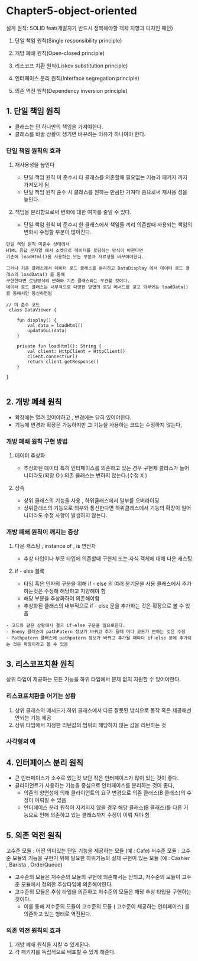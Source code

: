 # Chapter5-object-oriented

설계 원칙: SOLID feat(개발자가 반드시 정복해야할 객체 지향과 디자인 패턴)

1. 단일 책임 원칙(Single responsibility principle)

2. 개방 폐쇄 원칙(Open-closed principle)

3. 리스코프 치환 원칙(Liskov substitution principle)

4. 인터페이스 분리 원칙(Interface segregation principle)

4. 의존 역전 원칙(Dependency inversion principle)

## 1. 단일 책임 원칙

- 클래스는 단 하나만의 책임을 가져야한다.
- 클래스를 바꿀 상황이 생기면 바꾸려는 이유가 하나여야 한다.

### 단일 책임 원칙의 효과

1. 재사용성을 높인다
    - 단일 책임 원칙 미 준수시 타 클래스를 의존할때 필요없는 기능과 패키지 까지 가져오게 됨
    - 단일 책임 원칙 준수 시 클래스를 원하는 만큼만 가져다 씀으로써 재사용 성을 높인다.


2. 책임을 분리함으로써 변화에 대한 여파를 줄일 수 있다.
    - 단일 책임 원칙 미 준수시 한 클래스에서 책임들 끼리 의존할때 사용되는 책임의 변화시 수정할 부분이 많아진다.

```
단일 책임 원칙 미준수 상태에서
HTML 응답 문자열 에서 소켓으로 데이터를 로딩하는 방식이 바뀐다면
기존에 loadHtml()을 사용하는 모든 부분과 자료형을 바꾸어야한다.

그러나 기존 클래스에서 데이터 로드 클래스를 분리하고 DataDisplay 에서 데이터 로드 클래스의 loadData() 를 통해
구현한다면 로딩방식의 변화와 기존 클래스와는 무관할 것이다.
데이터 로드 클래스는 내부적으로 다양한 방법의 로딩 메서드를 갖고 외부와는 loadData() 를 통해서만 통신하면됨

// 미 준수 코드 
 class DataViewer {

    fun display() {
        val data = loadHtml()
        updataGui(data)
    }

    private fun loadHtml(): String {
        val client: HttpClient = HttpClient()
        client.connect(url)
        return client.getResponse()
    }
    
}
 
```

## 2. 개방 폐쇄 원칙

- 확장에는 열려 있어야하고 , 변경에는 닫혀 있어야한다.
- 기능에 변경과 확장은 가능하지만 그 기능을 사용하는 코드는 수정하지 않는다,

### 개방 폐쇄 원칙 구현 방법

1. 데이터 추상화
    - 추상화된 데이터 특히 인터페이스를 의존하고 있는 경우 구현체 클라스가 늘어나더라도(확장 O ) 의존 클래스는 변하지 않는다.(수정 X )

2. 상속
    - 상위 클래스의 기능을 사용 , 하위클래스에서 일부를 오버라이딩
    - 상위클래스의 기능으로 외부와 통신한다면 하위클래스에서 기능의 확장이 일어나더라도 수정 사항이 발생하지 않는다.

### 개방 폐쇄 원칙이 깨지는 증상

1. 다운 캐스팅 , instance of , is 연산자
    - 추상 타입이나 부모 타입에 의존할때 구현체 또는 자식 객체에 대해 다운 캐스팅

2. if - else 블록
    - 타입 혹은 인자의 구분을 위해 if - else 의 여러 분기문을 사용 클래스에서 추가하는것은 수정해 해당하고 지양해야 함
    - 해당 부분을 추상화하여 의존해야함
    - 추상화된 클래스의 내부적으로 if - else 문을 추가하는 것은 확장으로 볼 수 있음

```
- 코드와 같은 상황에서 결국 if-else 구문을 필요로한다.
- Enemy 클래스에 pathPatern 정보가 바뀌고 추가 될때 마다 코드가 변하는 것은 수정
- Pathpatern 클래스에 pathpatern 정보가 바뀌고 추가될 때마다 if-else 문에 추가되는 것은 확장이라고 볼 수 있음 

```

## 3. 리스코프치환 원칙

상위 타입이 제공하는 모든 기능을 하위 타입에서 문제 없지 지원할 수 있어야한다.

### 리스코프치환을 어기는 상황

1. 상위 클래스의 메서드가 하위 클래스에서 다른 잘못된 방식으로 동작 혹은 제공해선 안되는 기능 제공
2. 상위 타입에서 지정한 리턴값의 범위의 해당하지 않는 값을 리턴하는 것

### 사각형의 예

## 4. 인터페이스 분리 원칙

- 큰 인터페이스가 소수로 있는것 보단 작은 인터페이스가 많이 있는 것이 좋다.
- 클라이언트가 사용하는 기능을 중심으로 인터페이스를 분리하는 것이 좋다,
    - 의존의 양면성에 의해 클라이언트의 요구 변경으로 의존 클래스(B 클래스)의 수정이 이뤄질 수 있음
    - 인터페이스 분리 원칙이 지켜지지 않을 경우 해당 클래스(B 클래스)를 다른 기능으로 인해 의존하고 있는 클래스까지 수정이 이뤄 져야 함

## 5. 의존 역전 원칙

고수준 모듈 : 어떤 의미있는 단일 기능을 제공하는 모듈 (예 : Cafe)
저수준 모듈 : 고수준 모듈의 기능을 구현기 위해 필요한 하위기능의 실제 구현이 있는 모듈 (예 : Cashier , Barista , OrderQueue)

- 고수준의 모듈은 저수준의 모듈의 구현에 의존해서는 안되고, 저수준의 모듈이 고주준 모듈에서 정의한 추상타입에 의존해야한다.
- 고수준의 모듈은 추상 타입을 의존하고 저수준의 모듈은 해당 추상 타입을 구현하는 것이다.
    - 이를 통해 저수준의 모듈이 고수준의 모듈 ( 고수준이 제공하는 인터페이스) 를 의존하고 있는 형태로 역전된다.

### 의존 역전 원칙의 효과

1. 개방 폐쇄 원칙을 지킬 수 있게된다.
2. 각 패키지를 독립적으로 배포할 수 있게 해준다.


